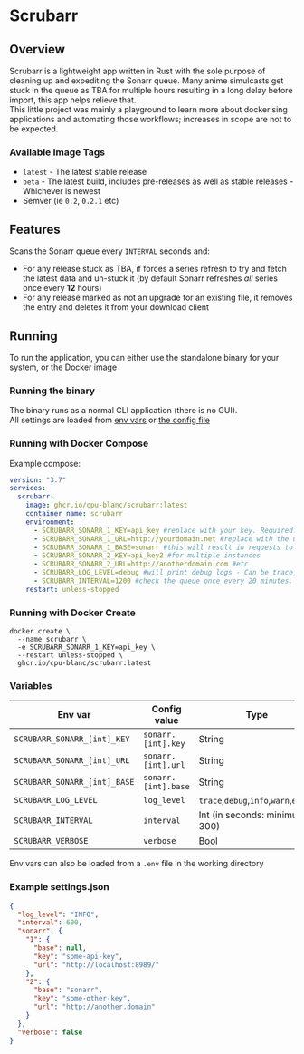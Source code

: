 # Scrubarr

## Overview
Scrubarr is a lightweight app written in Rust with the sole purpose of cleaning up and expediting the Sonarr queue. Many anime simulcasts get stuck
in the queue as TBA for multiple hours resulting in a long delay before import, this app helps relieve that.\
This little project was mainly a playground to learn more about dockerising applications and automating those workflows; increases in scope are not to be expected.

### Available Image Tags
- `latest` - The latest stable release
- `beta` - The latest build, includes pre-releases as well as stable releases - Whichever is newest
- Semver (ie `0.2`, `0.2.1` etc)

## Features
Scans the Sonarr queue every `INTERVAL` seconds and:
- For any release stuck as TBA, if forces a series refresh to try and fetch the latest data and un-stuck it
  (by default Sonarr refreshes *all* series once every **12** hours)
- For any release marked as not an upgrade for an existing file, it removes the entry and deletes it from your download client

## Running
To run the application, you can either use the standalone binary for your system, or the Docker image

### Running the binary
The binary runs as a normal CLI application (there is no GUI).\
All settings are loaded from [env vars](#variables) or [the config file](#example-settingsjson)


### Running with Docker Compose

Example compose:

```yaml
version: "3.7"
services:
  scrubarr:
    image: ghcr.io/cpu-blanc/scrubarr:latest
    container_name: scrubarr
    environment:
      - SCRUBARR_SONARR_1_KEY=api_key #replace with your key. Required.
      - SCRUBARR_SONARR_1_URL=http://yourdomain.net #replace with the url your Sonarr instance is. Default: http://localhost:8989
      - SCRUBARR_SONARR_1_BASE=sonarr #this will result in requests to http://yourdomain.net/sonarr.
      - SCRUBARR_SONARR_2_KEY=api_key2 #for multiple instances
      - SCRUBARR_SONARR_2_URL=http://anotherdomain.com #etc
      - SCRUBARR_LOG_LEVEL=debug #will print debug logs - Can be trace, debug, info, warn, or error. Default: info 
      - SCRUBARR_INTERVAL=1200 #check the queue once every 20 minutes. Default: 600 (10 minutes)
    restart: unless-stopped

```

### Running with Docker Create
```
docker create \
  --name scrubarr \
  -e SCRUBARR_SONARR_1_KEY=api_key \
  --restart unless-stopped \
  ghcr.io/cpu-blanc/scrubarr:latest
```
### Variables


| Env var                      | Config value        | Type                                  | Default                 |
|------------------------------|---------------------|---------------------------------------|-------------------------|
| `SCRUBARR_SONARR_[int]_KEY`  | `sonarr.[int].key`  | String                                | **Required**            |
| `SCRUBARR_SONARR_[int]_URL`  | `sonarr.[int].url`  | String                                | `http://localhost:8989` |
| `SCRUBARR_SONARR_[int]_BASE` | `sonarr.[int].base` | String                                | null                    |
| `SCRUBARR_LOG_LEVEL`         | `log_level`         | `trace`,`debug`,`info`,`warn`,`error` | `info`                  |
| `SCRUBARR_INTERVAL`          | `interval`          | Int (in seconds: minimum 300)         | `600`                   |
| `SCRUBARR_VERBOSE`           | `verbose`           | Bool                                  | `false`                 |

Env vars can also be loaded from a `.env` file in the working directory

### Example settings.json

```json
{
  "log_level": "INFO",
  "interval": 600,
  "sonarr": {
    "1": {
      "base": null,
      "key": "some-api-key",
      "url": "http://localhost:8989/"
    },
    "2": {
      "base": "sonarr",
      "key": "some-other-key",
      "url": "http://another.domain"
    }
  },
  "verbose": false
}
```
